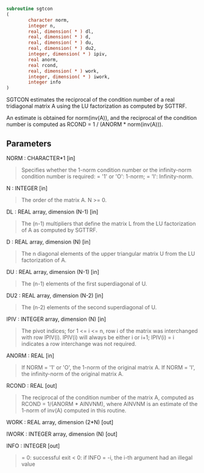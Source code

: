 ```fortran
subroutine sgtcon
(
        character norm,
        integer n,
        real, dimension( * ) dl,
        real, dimension( * ) d,
        real, dimension( * ) du,
        real, dimension( * ) du2,
        integer, dimension( * ) ipiv,
        real anorm,
        real rcond,
        real, dimension( * ) work,
        integer, dimension( * ) iwork,
        integer info
)
```

SGTCON estimates the reciprocal of the condition number of a real
tridiagonal matrix A using the LU factorization as computed by
SGTTRF.

An estimate is obtained for norm(inv(A)), and the reciprocal of the
condition number is computed as RCOND = 1 / (ANORM * norm(inv(A))).

## Parameters
NORM : CHARACTER*1 [in]
> Specifies whether the 1-norm condition number or the
> infinity-norm condition number is required:
> = '1' or 'O':  1-norm;
> = 'I':         Infinity-norm.

N : INTEGER [in]
> The order of the matrix A.  N >= 0.

DL : REAL array, dimension (N-1) [in]
> The (n-1) multipliers that define the matrix L from the
> LU factorization of A as computed by SGTTRF.

D : REAL array, dimension (N) [in]
> The n diagonal elements of the upper triangular matrix U from
> the LU factorization of A.

DU : REAL array, dimension (N-1) [in]
> The (n-1) elements of the first superdiagonal of U.

DU2 : REAL array, dimension (N-2) [in]
> The (n-2) elements of the second superdiagonal of U.

IPIV : INTEGER array, dimension (N) [in]
> The pivot indices; for 1 <= i <= n, row i of the matrix was
> interchanged with row IPIV(i).  IPIV(i) will always be either
> i or i+1; IPIV(i) = i indicates a row interchange was not
> required.

ANORM : REAL [in]
> If NORM = '1' or 'O', the 1-norm of the original matrix A.
> If NORM = 'I', the infinity-norm of the original matrix A.

RCOND : REAL [out]
> The reciprocal of the condition number of the matrix A,
> computed as RCOND = 1/(ANORM * AINVNM), where AINVNM is an
> estimate of the 1-norm of inv(A) computed in this routine.

WORK : REAL array, dimension (2*N) [out]

IWORK : INTEGER array, dimension (N) [out]

INFO : INTEGER [out]
> = 0:  successful exit
> < 0:  if INFO = -i, the i-th argument had an illegal value
